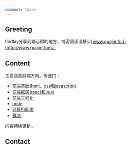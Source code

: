 ```yaml
---
comment: false
---
```


## Greeting
findlay分享前端心得的地方，博客阅读请移步[www.guojie.fun](http://www.guojie.fun)。
## Content
主要涵盖前端方向，传送门：

- [前端基础(html、css和javascript)](blog/basis/)
- [前端框架(react和vue)](blog/framework/)
- [前端工程化](blog/enginerring/)
- [node](blog/node/)
- [计算机网络](blog/cs-network/)
- [算法](blog/algorithm)

内容持续更新...
## Contact
<contactMe />




